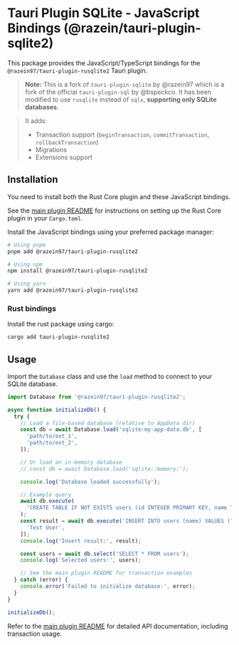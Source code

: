 # Tauri Plugin SQLite - JavaScript Bindings (@razein/tauri-plugin-sqlite2)

This package provides the JavaScript/TypeScript bindings for the `@razein97/tauri-plugin-rusqlite2` Tauri plugin.

> **Note:** This is a fork of `tauri-plugin-sqlite` by @razein97 which is a fork of the official `tauri-plugin-sql` by @bspeckco. It has been modified to use `rusqlite` instead of `sqlx`, **supporting only SQLite databases**.

> It adds:
>
> - Transaction support (`beginTransaction`, `commitTransaction`, `rollbackTransaction`)
> - Migrations
> - Extensions support

## Installation

You need to install both the Rust Core plugin and these JavaScript bindings.

See the [main plugin README](../../README.md) for instructions on setting up the Rust Core plugin in your `Cargo.toml`.

Install the JavaScript bindings using your preferred package manager:

```bash
# Using pnpm
pnpm add @razein97/tauri-plugin-rusqlite2

# Using npm
npm install @razein97/tauri-plugin-rusqlite2

# Using yarn
yarn add @razein97/tauri-plugin-rusqlite2
```

### Rust bindings

Install the rust package using cargo:

```sh
cargo add tauri-plugin-rusqlite2
```

## Usage

Import the `Database` class and use the `load` method to connect to your SQLite database.

```typescript
import Database from '@razein97/tauri-plugin-rusqlite2';

async function initializeDb() {
  try {
    // Load a file-based database (relative to AppData dir)
    const db = await Database.load('sqlite:my-app-data.db', [
      'path/to/ext_1',
      'path/to/ext_2',
    ]);

    // Or load an in-memory database
    // const db = await Database.load('sqlite::memory:');

    console.log('Database loaded successfully');

    // Example query
    await db.execute(
      'CREATE TABLE IF NOT EXISTS users (id INTEGER PRIMARY KEY, name TEXT)'
    );
    const result = await db.execute('INSERT INTO users (name) VALUES (?)', [
      'Test User',
    ]);
    console.log('Insert result:', result);

    const users = await db.select('SELECT * FROM users');
    console.log('Selected users:', users);

    // See the main plugin README for transaction examples
  } catch (error) {
    console.error('Failed to initialize database:', error);
  }
}

initializeDb();
```

Refer to the [main plugin README](../../README.md) for detailed API documentation, including transaction usage.
